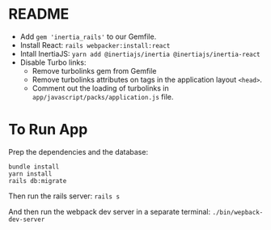 # README

- Add `gem 'inertia_rails'` to our Gemfile.
- Install React: `rails webpacker:install:react`
- Intall InertiaJS: `yarn add @inertiajs/inertia @inertiajs/inertia-react`
- Disable Turbo links:
  - Remove turbolinks gem from Gemfile
  - Remove turbolinks attributes on tags in the application layout `<head>`.
  - Comment out the loading of turbolinks in `app/javascript/packs/application.js` file.

# To Run App

Prep the dependencies and the database:

```
bundle install
yarn install
rails db:migrate
```

Then run the rails server: `rails s`

And then run the webpack dev server in a separate terminal: `./bin/wepback-dev-server`
